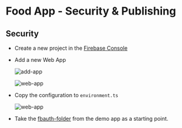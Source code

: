 # Food App - Security & Publishing

## Security

- Create a new project in the [Firebase Console](https://console.firebase.google.com/)

- Add a new Web App

    ![add-app](_images/add-app.jpg)

    ![web-app](_images/web-app.jpg)

- Copy the configuration to `environment.ts`    

    ![web-app](_images/config.jpg)

- Take the [fbauth-folder](../../demos/09-securing-publishing/securing-ui/src/app/fbauth/) from the demo app as a starting point.